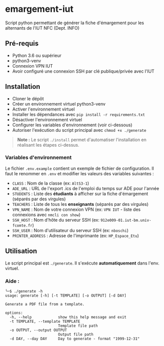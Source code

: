 # emargement-iut
Script python permettant de générer la fiche d'émargement pour les alternants de l'IUT NFC (Dept. INFO)

## Pré-requis
- Python 3.6 ou supérieur
- python3-venv
- Connexion VPN IUT
- Avoir configuré une connexion SSH par clé publique/privée avec l'IUT

## Installation
- Cloner le dépôt
- Créer un environnement virtuel python3-venv
- Activer l'environnement virtuel
- Installer les dépendances avec `pip install -r requirements.txt`
- Désactiver l'environnement virtuel
- Configurer les variables d'environnement (voir ci-dessous)
- Autoriser l'exécution du script principal avec `chmod +x ./generate`

> **Note :** Le script `./install` permet d'automatiser l'installation en réalisant les étapes ci-dessus.

### Variables d'environnement
Le fichier `.env.example` contient un exemple de fichier de configuration. Il faut le renommer en `.env` et modifier les valeurs des variables suivantes :
- `CLASS` : Nom de la classe (ex: `AltS3-1`)
- `ADE_URL` : URL de l'export .ics de l'emploi du temps sur ADE pour l'année
- `STUDENTS` : Liste des **étudiants** à afficher sur la fiche d'émargement (séparés par des virgules)
- `TEACHERS` : Liste de tous les **enseignants** (séparés par des virgules)
- `VPN_NAME` : Nom de votre connexion VPN (ex: `VPN IUT` - liste des connexions avec `nmcli con show`)
- `SSH_HOST` : Nom d'hôte du serveur SSH (ex: `912e009-01.iut-bm.univ-fcomte.fr`)
- `SSH_USER` : Nom d'utilisateur du serveur SSH (ex: `nboschi`)
- `PRINTER_ADDRESS` : Adresse de l'imprimante (ex: `HP_Espace_Etu`)

## Utilisation
Le script principal est `./generate`. Il s'exécute **automatiquement** dans l'env. virtuel.

### **Aide :**
```
╰─$ ./generate -h
usage: generate [-h] [-t TEMPLATE] [-o OUTPUT] [-d DAY]

Generate a PDF file from a template.

options:
  -h, --help            show this help message and exit
  -t TEMPLATE, --template TEMPLATE
                        Template file path
  -o OUTPUT, --output OUTPUT
                        Output file path
  -d DAY, --day DAY     Day to generate - format "1999-12-31"
```

